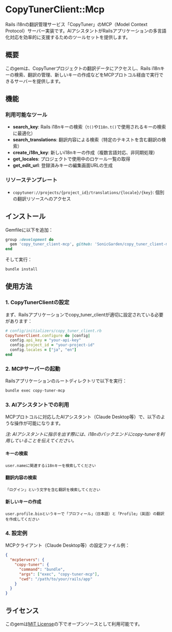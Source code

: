# CopyTunerClient::Mcp

Rails i18nの翻訳管理サービス「CopyTuner」のMCP（Model Context Protocol）サーバー実装です。AIアシスタントがRailsアプリケーションの多言語化対応を効率的に支援するためのツールセットを提供します。

## 概要

このgemは、CopyTunerプロジェクトの翻訳データにアクセスし、Rails i18nキーの検索、翻訳の管理、新しいキーの作成などをMCPプロトコル経由で実行できるサーバーを提供します。

## 機能

### 利用可能なツール

- **search_key**: Rails i18nキーの検索（`t()`や`I18n.t()`で使用されるキーの検索に最適化）
- **search_translations**: 翻訳内容による検索（特定のテキストを含む翻訳の検索）
- **create_i18n_key**: 新しいi18nキーの作成（複数言語対応、非同期処理）
- **get_locales**: プロジェクトで使用中のロケール一覧の取得
- **get_edit_url**: 登録済みキーの編集画面URLの生成

### リソーステンプレート

- `copytuner://projects/{project_id}/translations/{locale}/{key}`: 個別の翻訳リソースへのアクセス

## インストール

Gemfileに以下を追加：

```ruby
group :development do
  gem 'copy_tuner_client-mcp', github: 'SonicGarden/copy_tuner_client-mcp', require: false
end
```

そして実行：

```bash
bundle install
```

## 使用方法

### 1. CopyTunerClientの設定

まず、Railsアプリケーションでcopy_tuner_clientが適切に設定されている必要があります：

```ruby
# config/initializers/copy_tuner_client.rb
CopyTunerClient.configure do |config|
  config.api_key = "your-api-key"
  config.project_id = "your-project-id"
  config.locales = ["ja", "en"]
end
```

### 2. MCPサーバーの起動

Railsアプリケーションのルートディレクトリで以下を実行：

```bash
bundle exec copy-tuner-mcp
```

### 3. AIアシスタントでの利用

MCPプロトコルに対応したAIアシスタント（Claude Desktop等）で、以下のような操作が可能になります。

*注: AIアシスタントに指示を出す際には、i18nのバックエンドにcopy-tunerを利用していることを伝えてください。*

#### キーの検索
```
user.nameに関連するi18nキーを検索してください
```

#### 翻訳内容の検索
```
「ログイン」という文字を含む翻訳を検索してください
```

#### 新しいキーの作成
```
user.profile.bioというキーで「プロフィール」（日本語）と「Profile」（英語）の翻訳を作成してください
```

### 4. 設定例

MCPクライアント（Claude Desktop等）の設定ファイル例：

```json
{
  "mcpServers": {
    "copy-tuner": {
      "command": "bundle",
      "args": ["exec", "copy-tuner-mcp"],
      "cwd": "/path/to/your/rails/app"
    }
  }
}
```

## ライセンス

このgemは[MIT License](https://opensource.org/licenses/MIT)の下でオープンソースとして利用可能です。
